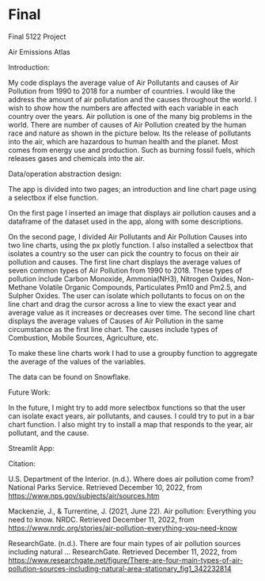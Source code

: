 # Final
Final 5122 Project

Air Emissions Atlas

Introduction:

My code displays the average value of Air Pollutants and causes of Air Pollution from 1990 to 2018 for a number of countries. I would like the address the amount of air pollutation and the causes throughout the world. I wish to show how the numbers are affected with each variable in each country over the years. Air pollution is one of the many big problems in the world. There are number of causes of Air Pollution created by the human race and nature as shown in the picture below. Its the release of pollutants into the air, which are hazardous to human health and the planet. Most comes from energy use and production. Such as burning fossil fuels, which releases gases and chemicals into the air.


Data/operation abstraction design:

The app is divided into two pages; an introduction and line chart page using a selectbox if else function.

On the first page I inserted an image that displays air pollution causes and a dataframe of the dataset used in the app, along with some descriptions.

On the second page, I divided Air Pollutants and Air Pollution Causes into two line charts, using the px plotly function. I also installed a selectbox that isolates a country so the user can pick the country to focus on their air pollution and causes. The first line chart displays the average values of seven common types of Air Pollution from 1990 to 2018. These types of pollution include Carbon Monoxide, Ammonia(NH3), Nitrogen Oxides, Non-Methane Volatile Organic Compounds, Particulates Pm10 and Pm2.5, and Sulpher Oxides. The user can isolate which pollutants to focus on on the line chart and drag the cursor across a line to view the exact year and average value as it increases or decreases over time. The second line chart displays the average values of Causes of Air Pollution in the same circumstance as the first line chart. The causes include types of Combustion, Mobile Sources, Agriculture, etc.

To make these line charts work I had to use a groupby function to aggregate the average of the values of the variables.

The data can be found on Snowflake.

Future Work:

In the future, I might try to add more selectbox functions so that the user can isolate exact years, air pollutants, and causes. I could try to put in a bar chart function. I also might try to install a map that responds to the year, air pollutant, and the cause.

Streamlit App:

Citation:

U.S. Department of the Interior. (n.d.). Where does air pollution come from? National Parks Service. Retrieved December 10, 2022, from https://www.nps.gov/subjects/air/sources.htm 

Mackenzie, J., &amp; Turrentine, J. (2021, June 22). Air pollution: Everything you need to know. NRDC. Retrieved December 11, 2022, from https://www.nrdc.org/stories/air-pollution-everything-you-need-know 

ResearchGate. (n.d.). There are four main types of air pollution sources including natural ... ResearchGate. Retrieved December 11, 2022, from https://www.researchgate.net/figure/There-are-four-main-types-of-air-pollution-sources-including-natural-area-stationary_fig1_342232814 
